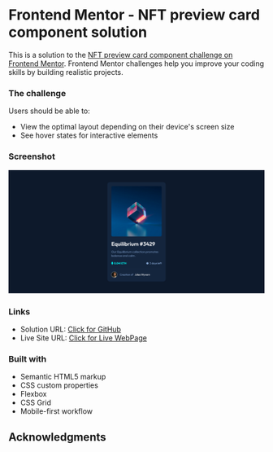 # Frontend Mentor - NFT preview card component solution

This is a solution to the [NFT preview card component challenge on Frontend Mentor](https://www.frontendmentor.io/challenges/nft-preview-card-component-SbdUL_w0U). Frontend Mentor challenges help you improve your coding skills by building realistic projects. 

### The challenge

Users should be able to:

- View the optimal layout depending on their device's screen size
- See hover states for interactive elements

### Screenshot

![](https://github.com/nickdemetradze/nft-preview-card-component/blob/6d8c806dbf620f1b2d2cdf6133a8517f64b86fc3/images/NFT%20screen.png)


### Links

- Solution URL: [Click for GitHub](https://github.com/nickdemetradze/nft-preview-card-component)
- Live Site URL: [Click for Live WebPage](https://nickdemetradze.github.io/nft-preview-card-component/)

### Built with

- Semantic HTML5 markup
- CSS custom properties
- Flexbox
- CSS Grid
- Mobile-first workflow

## Acknowledgments

